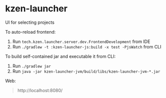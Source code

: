 # kzen-launcher
UI for selecting projects


To auto-reload frontend:
1) Run `tech.kzen.launcher.server.dev.FrontendDevelopment` from IDE
2) Run `./gradlew -t :kzen-launcher-js:build -x test -PjsWatch` from CLI

To build self-contained jar and executable it from CLI:
1) Run `./gradlew jar`
2) Run `java -jar kzen-launcher-jvm/build/libs/kzen-launcher-jvm-*.jar`


Web:
> http://localhost:8080/